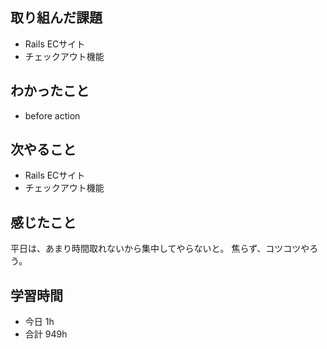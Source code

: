 ## 取り組んだ課題
- Rails ECサイト
- チェックアウト機能

## わかったこと
- before action

## 次やること
- Rails ECサイト
- チェックアウト機能

## 感じたこと
平日は、あまり時間取れないから集中してやらないと。
焦らず、コツコツやろう。

## 学習時間
- 今日 1h
- 合計 949h
